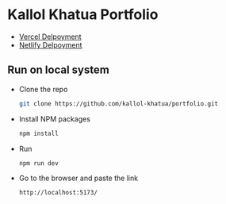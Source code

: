 # Kallol Khatua Portfolio

- <a href="https://kallolkhatua.vercel.app/">Vercel Delpoyment</a>
- <a href="https://kallolkhatua.netlify.app/">Netlify Delpoyment</a>

## Run on local system

- Clone the repo
  ```sh
  git clone https://github.com/kallol-khatua/portfolio.git
  ```
- Install NPM packages
  ```sh
  npm install
  ```
- Run
  ```sh
  npm run dev
  ```
- Go to the browser and paste the link
  ```sh
  http://localhost:5173/
  ```

